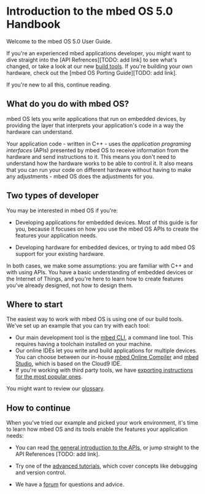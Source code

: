 # Introduction to the mbed OS 5.0 Handbook

Welcome to the mbed OS 5.0 User Guide. 

If you're an experienced mbed applications developer, you might want to dive straight into the [API Refrences][TODO: add link] to see what's changed, or take a look at our new [build tools](build_tools/options.md). If you're building your own hardware, check out the [mbed OS Porting Guide][TODO: add link].

If you're new to all this, continue reading.

## What do you do with mbed OS?

mbed OS lets you write applications that run on embedded devices, by providing the layer that interprets your application's code in a way the hardware can understand.

Your application code - written in C++ - uses the *application programing interfaces* (APIs) presented by mbed OS to receive information from the hardware and send instructions to it. This means you don't need to understand how the hardware works to be able to control it. It also means that you can run your code on different hardware without having to make any adjustments - mbed OS does the adjustments for you.

## Two types of developer

You may be interested in mbed OS if you're:

* Developing applications for embedded devices. Most of this guide is for you, because it focuses on how you use the mbed OS APIs to create the features your application needs.

* Developing hardware for embedded devices, or trying to add mbed OS support for your existing hardware.

In both cases, we make some assumptions: you are familiar with C++ and with using APIs. You have a basic understanding of embedded devices or the Internet of Things, and you're here to learn how to create features you've already designed, not how to design them.

## Where to start

The easiest way to work with mbed OS is using one of our build tools. We've set up an example that you can try with each tool:

* Our main development tool is the [mbed CLI](dev_tools/cli.md), a command line tool. This requires having a toolchain installed on your machine. 
* Our online IDEs let you write and build applications for multiple devices. You can choose between our in-house [mbed Online Compiler](dev_tools/online_comp.md) and [mbed Studio](dev_tools/studio.md), which is based on the Cloud9 IDE.
* If you're working with third party tools, we have [exporting instructions for the most popular ones](dev_tools/third_party.md).

You might want to review our [glossary](getting_started/glossary.md).

## How to continue

When you've tried our example and picked your work environment, it's time to learn how mbed OS and its tools enable the features your application needs:

* You can read [the general introduction to the APIs](APIs/intro.md), or jump straight to the API References [TODO: add link].

* Try one of the [advanced tutorials](advanced/intro.md), which cover concepts like debugging and version control.

* We have a [forum](https://forums.mbed.com/) for questions and advice.
